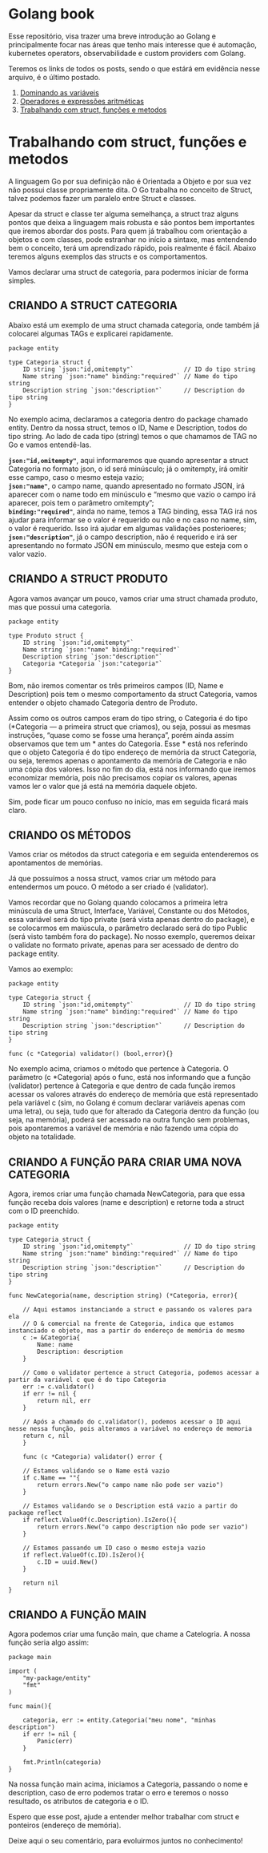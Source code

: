 # Golang book

Esse repositório, visa trazer uma breve introdução ao Golang e principalmente focar nas áreas que tenho mais interesse que é automação, kubernetes operators, observabilidade e custom providers com Golang.

Teremos os links de todos os posts, sendo o que estárá em evidência nesse arquivo, é o último postado.


1. [Dominando as variáveis](./POST/DOMINANDO_VARIAVEIS.md)
2. [Operadores e expressões aritméticas](./POST/OPERADORES_ARITMETICOS.MD)
3. [Trabalhando com struct, funções e metodos](./POST/BASIC_STRUCT.md)

# Trabalhando com struct, funções e metodos
A linguagem Go por sua definição não é Orientada a Objeto e por sua vez não possui classe propriamente dita. O Go trabalha no conceito de Struct, talvez podemos fazer um paralelo entre Struct e classes.

Apesar da struct e classe ter alguma semelhança, a struct traz alguns pontos que deixa a linguagem mais robusta e são pontos bem importantes que iremos abordar dos posts. Para quem já trabalhou com orientação a objetos e com classes, pode estranhar no início a sintaxe, mas entendendo bem o conceito, terá um aprendizado rápido, pois realmente é fácil. Abaixo teremos alguns exemplos das structs e os comportamentos.

Vamos declarar uma struct de categoria, para podermos iniciar de forma simples.

## CRIANDO A STRUCT CATEGORIA
Abaixo está um exemplo de uma struct chamada categoria, onde também já colocarei algumas TAGs e explicarei rapidamente.

```
package entity

type Categoria struct {
    ID string `json:"id,omitempty"`              // ID do tipo string
    Name string `json:"name" binding:"required"` // Name do tipo string
    Description string `json:"description"`      // Description do tipo string
}
```
No exemplo acima, declaramos a categoria dentro do package chamado entity. Dentro da nossa struct, temos o ID, Name e Description, todos do tipo string. Ao lado de cada tipo (string) temos o que chamamos de TAG no Go e vamos entendê-las.

**`json:"id,omitempty"`**, aqui informaremos que quando apresentar a struct Categoria no formato json, o id será minúsculo; já o omitempty, irá omitir esse campo, caso o mesmo esteja vazio;  
**`json:"name"`**, o campo name, quando apresentado no formato JSON, irá aparecer com o name todo em minúsculo e “mesmo que vazio o campo irá aparecer, pois tem o parâmetro omitempty”;  
**`binding:"required"`**, ainda no name, temos a TAG binding, essa TAG irá nos ajudar para informar se o valor é requerido ou não e no caso no name, sim, o valor é requerido. Isso irá ajudar em algumas validações posterioeres;    
**`json:"description"`**, já o campo description, não é requerido e irá ser apresentando no formato JSON em minúsculo, mesmo que esteja com o valor vazio.

## CRIANDO A STRUCT PRODUTO

Agora vamos avançar um pouco, vamos criar uma struct chamada produto, mas que possui uma categoria.

```
package entity

type Produto struct {
    ID string `json:"id,omitempty"`
    Name string `json:"name" binding:"required"`
    Description string `json:"description"`
    Categoria *Categoria `json:"categoria"`
}
```

Bom, não iremos comentar os três primeiros campos (ID, Name e Description) pois tem o mesmo comportamento da struct Categoria, vamos entender o objeto chamado Categoria dentro de Produto.  

Assim como os outros campos eram do tipo string, o Categoria é do tipo (*Categoria — a primeira struct que criamos), ou seja, possui as mesmas instruções, “quase como se fosse uma herança”, porém ainda assim observamos que tem um * antes do Categoria. Esse * está nos referindo que o objeto Categoria é do tipo endereço de memória da struct Categoria, ou seja, teremos apenas o apontamento da memória de Categoria e não uma cópia dos valores. Isso no fim do dia, está nos informando que iremos economizar memória, pois não precisamos copiar os valores, apenas vamos ler o valor que já está na memória daquele objeto.  

Sim, pode ficar um pouco confuso no início, mas em seguida ficará mais claro.

## CRIANDO OS MÉTODOS

Vamos criar os métodos da struct categoria e em seguida entenderemos os apontamentos de memórias.

Já que possuímos a nossa struct, vamos criar um método para entendermos um pouco. O método a ser criado é (validator).

Vamos recordar que no Golang quando colocamos a primeira letra minúscula de uma Struct, Interface, Variável, Constante ou dos Métodos, essa variável será do tipo private (será vista apenas dentro do package), e se colocarmos em maiúscula, o parâmetro declarado será do tipo Public (será visto também fora do package). No nosso exemplo, queremos deixar o validate no formato private, apenas para ser acessado de dentro do package entity.

Vamos ao exemplo:

```
package entity

type Categoria struct {
    ID string `json:"id,omitempty"`              // ID do tipo string
    Name string `json:"name" binding:"required"` // Name do tipo string
    Description string `json:"description"`      // Description do tipo string
}

func (c *Categoria) validator() (bool,error){}
```
No exemplo acima, criamos o método que pertence à Categoria. O parâmetro (c *Categoria) após o func, está nos informando que a função (validator) pertence à Categoria e que dentro de cada função iremos acessar os valores através do endereço de memória que está representado pela variável c (sim, no Golang é comum declarar variáveis apenas com uma letra), ou seja, tudo que for alterado da Categoria dentro da função (ou seja, na memória), poderá ser acessado na outra função sem problemas, pois apontaremos a variável de memória e não fazendo uma cópia do objeto na totalidade.

## CRIANDO A FUNÇÃO PARA CRIAR UMA NOVA CATEGORIA
Agora, iremos criar uma função chamada NewCategoria, para que essa função receba dois valores (name e description) e retorne toda a struct com o ID preenchido.

```
package entity

type Categoria struct {
    ID string `json:"id,omitempty"`              // ID do tipo string
    Name string `json:"name" binding:"required"` // Name do tipo string
    Description string `json:"description"`      // Description do tipo string
}

func NewCategoria(name, description string) (*Categoria, error){

    // Aqui estamos instanciando a struct e passando os valores para ela
    // O & comercial na frente de Categoria, indica que estamos instanciado o objeto, mas a partir do endereço de memória do mesmo
    c := &Categoria{
        Name: name
        Description: description
    }
    
    // Como o validator pertence a struct Categoria, podemos acessar a partir da variável c que é do tipo Categoria
    err := c.validator()
    if err != nil {
        return nil, err
    }
    
    // Após a chamado do c.validator(), podemos acessar o ID aqui nesse nessa função, pois alteramos a variável no endereço de memoria
    return c, nil
    }
    
    func (c *Categoria) validator() error {
    
    // Estamos validando se o Name está vazio
    if c.Name == ""{
        return errors.New("o campo name não pode ser vazio")
    }
    
    // Estamos validando se o Description está vazio a partir do package reflect
    if reflect.ValueOf(c.Description).IsZero(){
        return errors.New("o campo description não pode ser vazio")
    }
    
    // Estamos passando um ID caso o mesmo esteja vazio
    if reflect.ValueOf(c.ID).IsZero(){
        c.ID = uuid.New()
    }
    
    return nil
} 
```

## CRIANDO A FUNÇÃO MAIN

Agora podemos criar uma função main, que chame a Catelogria. A nossa função seria algo assim:

```
package main

import (
    "my-package/entity"
    "fmt"
)

func main(){

    categoria, err := entity.Categoria("meu nome", "minhas description")
    if err != nil {
        Panic(err)
    }

    fmt.Println(categoria)
}
```

Na nossa função main acima, iniciamos a Categoria, passando o nome e description, caso de erro podemos tratar o erro e teremos o nosso resultado, os atributos de categoria e o ID.

Espero que esse post, ajude a entender melhor trabalhar com struct e ponteiros (endereço de memória).

Deixe aqui o seu comentário, para evoluirmos juntos no conhecimento!

